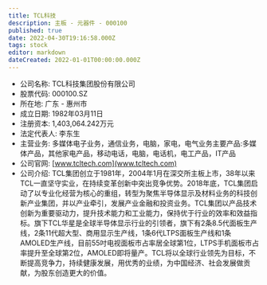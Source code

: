 ```yaml
---
title: TCL科技
description: 主板 - 元器件 - 000100
published: true
date: 2022-04-30T19:16:58.000Z
tags: stock
editor: markdown
dateCreated: 2022-01-01T00:00:00.000Z
---
```


- 公司名称: TCL科技集团股份有限公司
- 股票代码: 000100.SZ
- 所在地: 广东 - 惠州市
- 成立日期: 1982年03月11日
- 注册资本: 1,403,064.242万元
- 法定代表人: 李东生
- 主营业务: 多媒体电子业务，通信业务，电脑，家电，电气业务主要产品:多媒体产品，其他家电产品，移动电话，电脑，电话机，电工产品，IT产品
- 公司官网: [www.tcltech.com](www.tcltech.com)
- 公司介绍: TCL集团创立于1981年，2004年1月在深交所主板上市，38年以来TCL一直坚守实业，在持续变革创新中突出竞争优势。2018年底，TCL集团启动了以专业化经营为核心的重组，转型为聚焦半导体显示及材料业务的科技创新产业集团，并以产业牵引，发展产业金融和投资业务。TCL集团以产品技术创新为重要驱动力，提升技术能力和工业能力，保持优于行业的效率和效益指标。旗下TCL华星是全球半导体显示行业的引领者，旗下有2条8.5代面板生产线，2条11代超大型、商用显示生产线，1条6代LTPS面板生产线和1条AMOLED生产线，目前55吋电视面板市占率居全球第1位，LTPS手机面板市占率提升至全球第2位，AMOLED即将量产。TCL将以全球行业领先为目标，不断提高竞争力，持续健康发展，用优秀的业绩，为中国经济、社会发展做贡献，为股东创造更大的价值。


